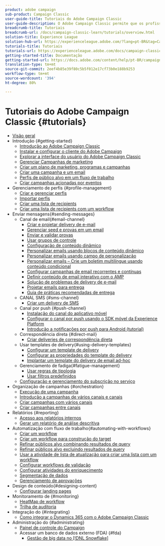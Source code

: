 ```yaml
---
product: adobe campaign
sub-product: Campaign Classic
user-guide-title: Tutoriais do Adobe Campaign Classic
user-guide-description: O Adobe Campaign Classic permite que os profissionais de marketing criem experiências de clientes em vários canais e fornece um ambiente para a orquestração visual de campanhas, o gerenciamento de interação em tempo real e a execução em vários canais.
breadcrumb-title: Tutoriais
breadcrumb-url: /docs/campaign-classic-learn/tutorials/overview.html
solution-title: Experience League
solution-hub-url: https://experienceleague.adobe.com/?lang=pt-BR&tag=Campaign+Classic#recommended/solutions/campaign
tutorials-title: Tutoriais
tutorials-url: https://experienceleague.adobe.com/docs/campaign-classic-learn/tutorials/overview.html?lang=pt-BR
getting-started-title: Documentação
getting-started-url: https://docs.adobe.com/content/help/pt-BR/campaign-classic/using/getting-started/starting-with-adobe-campaign/about-adobe-campaign-classic.html
translation-type: tm+mt
source-git-commit: 2eef4b85e39f80c5b5f012e17cf73b0e188b9253
workflow-type: tm+mt
source-wordcount: '394'
ht-degree: 80%

---
```



# Tutoriais do Adobe Campaign Classic {#tutorials}

+ [Visão geral](/help/overview.md)
+ Introdução {#getting-started}
   + [Introdução ao Adobe Campaign Classic](/help/getting-started/introduction-to-adobe-campaign-classic.md)
   + [Instalar e configurar o cliente do Adobe Campaign](/help/getting-started/install-and-setup-the-adobe-campaign-client.md)
   + [Explorar a interface do usuário do Adobe Campaign Classic](/help/getting-started/exploring-the-adobe-campaign-classic-user-interface.md)
   + [Gerenciar Campanhas de marketing](/help/getting-started/managing-marketing-campaigns.md)
   + [Criar um plano de marketing, programas e campanhas](/help/getting-started/creating-a-marketing-plan-programs-and-campaigns.md)
   + [Criar uma campanha e um email](/help/getting-started/creating-a-campaign-and-an-email.md)
   + [Perfis de público alvo em um fluxo de trabalho](/help/getting-started/targeting-profiles-in-a-workflow.md)
   + [Criar campanhas acionadas por eventos](/help/getting-started/create-event-triggered-campaigns.md)
+ Gerenciamento de perfis {#profile-management}
   + [Criar e gerenciar perfis](/help/profile-management/create-and-manage-profiles.md)
   + [Importar perfis](/help/data-management/importing-profiles.md)
   + [Criar uma lista de recipients](/help/profile-management/creating-a-list-of-recipients.md)
   + [Criar uma lista de recipients com um workflow](/help/profile-management/creating-a-list-of-recipients-with-a-workflow.md)
+ Enviar mensagens{#sending-messages}
   + Canal de email{#email-channel}
      + [Criar e projetar delivery de e-mail](/help/sending-messages/email-channel/create-and-design-email-deliveries.md)
      + [Gerenciar seed e provas em um email](/help/sending-messages/email-channel/managing-seed-and-proofs.md)
      + [Enviar e validar provas](/help/sending-messages/email-channel/send-and-validate-proofs.md)
      + [Usar grupos de controle](/help/sending-messages/email-channel/use-control-groups.md)
      + [Configuração de conteúdo dinâmico](/help/sending-messages/email-channel/configuring-dynamic-content.md)
      + [Personalizar emails usando blocos de conteúdo dinâmico](/help/sending-messages/email-channel/personalization-with-dynamic-content-blocks.md)
      + [Personalizar emails usando campo de personalização](/help/sending-messages/email-channel/personalizing-emails-using-personalization-fields.md)
      + [Personalizar emails – Crie um boletim multilíngue usando conteúdo condicional](/help/sending-messages/email-channel/personalizing-emails-create-a-multi-lingual-newsletter-using-conditional-content.md)
      + [Configurar campanhas de email recorrentes e contínuas](/help/sending-messages/recurring-deliveries.md)
      + [Definir conteúdo de email interativo com o AMP](/help/sending-messages/email-channel/defining-interactive-email-content-with-amp.md)
      + [Solução de problemas de delivery de e-mail](/help/sending-messages/email-channel/troubleshooting-email-delivery-issues.md)
      + [Projetar emails para entrega](/help/sending-messages/email-channel/design-emails-for-deliverability.md)
      + [Guia de práticas recomendadas de entrega](https://experienceleague.adobe.com/docs/deliverability-learn/deliverability-best-practice-guide/introduction.html)
   + CANAL SMS {#sms-channel}
      + [Criar um delivery de SMS](/help/sending-messages/mobile-channel/create-a-sms-delivery.md)
   + Canal por push {#push-channel}
      + [Instalação do canal do aplicativo móvel](/help/sending-messages/mobile-channel/installing-the-mobile-app-channel.md)
      + [Configurar o canal por push usando o SDK móvel da Experience Platform](/help/sending-messages/mobile-channel/configure-push-using-aep-mobile-sdk.md)
      + [Introdução a notificações por push para Android (tutorial)](https://experienceleague.adobe.com/docs/campaign-classic-learn/getting-started-with-push-notifications-for-android/introduction.html?lang=pt-BR)
   + Correspondência direta {#direct-mail}
      + [Criar deliveries de correspondência direta](/help/sending-messages/direct-mail/creating-direct-mail-deliveries.md)
   + Usar templates de delivery{#using-delivery-templates}
      + [Configurar um template de delivery](/help/sending-messages/using-delivery-templates/configuring-a-delivery-template.md)
      + [Configurar as propriedades do template do delivery](/help/sending-messages/using-delivery-templates/setting-delivery-template-properties.md)
      + [Implantar um template do delivery de email ad-hoc](/help/sending-messages/using-delivery-templates/deploying-ad-hoc-email-delivery-template.md)
   + Gerenciamento de fadiga{#fatigue-management}
      + [Usar regras de tipologia](/help/sending-messages/fatigue-management/typology-rules-for-fatigue-management.md)
      + [Usar filtros predefinidos](/help/sending-messages/fatigue-management/fatigue-management-using-filters.md)
   + [Configuração e gerenciamento do subscrição no serviço](/help/sending-messages/configuring-and-managing-subscription-services.md)
+ Organização de campanhas {#orchestration}
   + [Execução de uma campanha](/help/orchestrating-campaigns/executing-a-campaign.md)
   + [Introdução a campanhas de vários canais e canais](/help/orchestrating-campaigns/introduction-to-cross-and-multi-channel-campaigns.md)
   + [Criar campanhas com vários canais](/help/orchestrating-campaigns/multi-channel-campaigns.md)
   + [Criar campanhas entre canais](/help/orchestrating-campaigns/cross-channel-campaigns.md)
+ Relatórios {#reporting}
   + [Acesso aos relatórios internos](/help/reporting/accessing-built-in-reports.md)
   + [Gerar um relatório de análise descritiva](/help/reporting/generating-a-descriptive-analysis-report.md)
+ Automatização com fluxo de trabalho{#automating-with-workflows}
   + [Criar um workflow](/help/automating-with-workflows/creating-a-workflow.md)
   + [Criar um workflow para construção do target](/help/automating-with-workflows/creating-a-targeting-workflow.md)
   + [Refinar públicos alvo combinando resultados de query](/help/automating-with-workflows/refining-targets-by-combining-query-results.md)
   + [Refinar públicos alvo excluindo resultados de query](/help/automating-with-workflows/refining-targets-by-excluding-query-results.md)
   + [Usar a atividade de lista de atualização para criar uma lista com um workflow](/help/automating-with-workflows/using-the-update-list-activity.md)
   + [Configurar workflows de validação](/help/automating-with-workflows/validation-flow-configuration.md)
   + [Configurar atividades do enriquecimento](/help/automating-with-workflows/enrichment-activity.md)
   + [Segmentação de dados](/help/data-management/data-segmentation.md)
   + [Gerenciamento de aprovações](/help/automating-with-workflows/managing-approvals.md)
+ Design de conteúdo{#designing-content}
   + [Configurar landing pages](/help/designing-content/configure-landingpages.md)
+ Monitoramento de {#monitoring}
   + [HeatMap de workflow](/help/monitoring-campaign-classic/workflow-heatmap.md)
   + [Trilha de auditoria](/help/monitoring-campaign-classic/audit-trail.md)
+ Integração do {#integrating}
   + [Como integrar o Dynamics 365 com o Adobe Campaign Classic](/help/integrations/dynamics365-integration.md)
+ Administração do {#administrating}
   + [Painel de controle do Campaign](https://experienceleague.adobe.com/docs/campaign-classic-learn/control-panel/control-panel-overview.html?lang=pt-BR)
   + Acessar um banco de dados externo (FDA) {#fda}
      + [Gestão de big data no [!DNL Snowflake]](/help/administrating/snowflake/big-data-segmentation-on-snowflake.md)